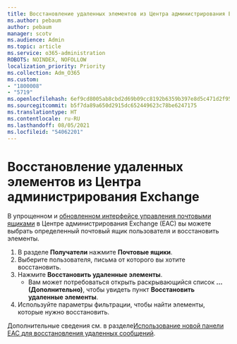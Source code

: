 ```yaml
---
title: Восстановление удаленных элементов из Центра администрирования Exchange
ms.author: pebaum
author: pebaum
manager: scotv
ms.audience: Admin
ms.topic: article
ms.service: o365-administration
ROBOTS: NOINDEX, NOFOLLOW
localization_priority: Priority
ms.collection: Adm_O365
ms.custom:
- "1800008"
- "5719"
ms.openlocfilehash: 6ef9cd8005ab8cbd2d69b09cc8192b6359b397e8d5c471d2f958ae1e751d7797
ms.sourcegitcommit: b5f7da89a650d2915dc652449623c78be6247175
ms.translationtype: HT
ms.contentlocale: ru-RU
ms.lasthandoff: 08/05/2021
ms.locfileid: "54062201"
---
```

# <a name="recover-deleted-items-from-exchange-admin-center"></a>Восстановление удаленных элементов из Центра администрирования Exchange

В упрощенном и [обновленном интерфейсе управления почтовыми ящиками](https://admin.exchange.microsoft.com/#/mailboxes) в Центре администрирования Exchange (EAC) вы можете выбрать определенный почтовый ящик пользователя и восстановить элементы.

1. В разделе **Получатели** нажмите **Почтовые ящики**.
2. Выберите пользователя, письма от которого вы хотите восстановить.
3. Нажмите **Восстановить удаленные элементы**.
    - Вам может потребоваться открыть раскрывающийся список **... (Дополнительно)**, чтобы увидеть пункт **Восстановить удаленные элементы**.
4. Используйте параметры фильтрации, чтобы найти элементы, которые нужно восстановить.

Дополнительные сведения см. в разделе[Использование новой панели EAC для восстановления удаленных сообщений](/exchange/recipients-in-exchange-online/manage-user-mailboxes/recover-deleted-messages#use-new-eac-for-recovering-deleted-messages).
